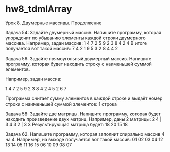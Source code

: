 # hw8_tdmlArray

Урок 8. Двумерные массивы. Продолжение


Задача 54: Задайте двумерный массив. Напишите программу, которая упорядочит по убыванию элементы каждой строки двумерного массива.
Например, задан массив:
1 4 7 2
5 9 2 3
8 4 2 4
В итоге получается вот такой массив:
7 4 2 1
9 5 3 2
8 4 4 2



Задача 56: Задайте прямоугольный двумерный массив. Напишите программу, которая будет находить строку с наименьшей суммой элементов.

Например, задан массив:

1 4 7 2
5 9 2 3
8 4 2 4
5 2 6 7

Программа считает сумму элементов в каждой строке и выдаёт номер строки с наименьшей суммой элементов: 1 строка



Задача 58: Задайте две матрицы. Напишите программу, которая будет находить произведение двух матриц.
Например, даны 2 матрицы:
2 4 | 3 4
3 2 | 3 3
Результирующая матрица будет:
18 20
15 18



Задача 62. Напишите программу, которая заполнит спирально массив 4 на 4.
Например, на выходе получается вот такой массив:
01 02 03 04
12 13 14 05
11 16 15 06
10 09 08 07
